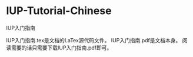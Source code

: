 # IUP-Tutorial-Chinese
IUP入门指南

IUP入门指南.tex是文档的LaTex源代码文件。
IUP入门指南.pdf是文档本身。
阅读需要的话只需要下载IUP入门指南.pdf即可。
